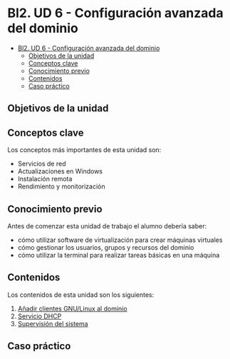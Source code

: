 # Bl2. UD 6 - Configuración avanzada del dominio
- [Bl2. UD 6 - Configuración avanzada del dominio](#bl2-ud-6---configuración-avanzada-del-dominio)
  - [Objetivos de la unidad](#objetivos-de-la-unidad)
  - [Conceptos clave](#conceptos-clave)
  - [Conocimiento previo](#conocimiento-previo)
  - [Contenidos](#contenidos)
  - [Caso práctico](#caso-práctico)

## Objetivos de la unidad


## Conceptos clave
Los conceptos más importantes de esta unidad son:
- Servicios de red
- Actualizaciones en Windows
- Instalación remota
- Rendimiento y monitorización

## Conocimiento previo
Antes de comenzar esta unidad de trabajo el alumno debería saber:
- cómo utilizar software de virtualización para crear máquinas virtuales
- cómo gestionar los usuarios, grupos y recursos del dominio
- cómo utilizar la terminal para realizar tareas básicas en una máquina

## Contenidos
Los contenidos de esta unidad son los siguientes:
1. [Añadir clientes GNU/Linux al dominio](linux.md)
2. [Servicio DHCP](dhcp.md)
3. [Supervisión del sistema](supervision.md)

## Caso práctico

